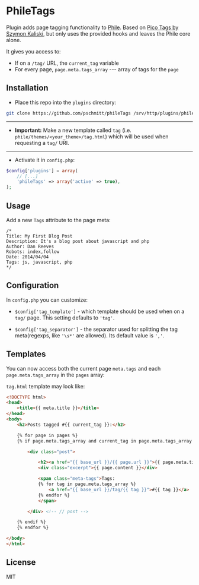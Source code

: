 PhileTags
========

Plugin adds page tagging functionality to [Phile](http://philecms.github.io/Phile).
Based on [Pico Tags by Szymon Kaliski](https://github.com/szymonkaliski/Phile-Tags-Plugin), but only uses the provided hooks
and leaves the Phile core alone.

It gives you access to:
* If on a `/tag/` URL, the `current_tag` variable
* For every page, `page.meta.tags_array` --- array of tags for the `page`

## Installation

* Place this repo into the `plugins` directory:

```bash
git clone https://github.com/pschmitt/phileTags /srv/http/plugins/phileTags 
```

* * *

* **Important:** Make a new template called `tag` (i.e. `phile/themes/<your_theme>/tag.html`) which will be used when requesting a `tag/` URI.

* * *

* Activate it in `config.php`:

```php
$config['plugins'] = array(
    // [...]
    'phileTags' => array('active' => true),
); 
```


## Usage

Add a new `Tags` attribute to the page meta:

```
/*
Title: My First Blog Post
Description: It's a blog post about javascript and php
Author: Dan Reeves
Robots: index,follow
Date: 2014/04/04
Tags: js, javascript, php
*/
```

## Configuration

In `config.php` you can customize:

* `$config['tag_template']` - which template should be used when on a `tag/` page. 
This setting defaults to `'tag'`.

* `$config['tag_separator']` - the separator used for splitting the tag meta(regexps, like `'\s*'` are allowed). 
Its default value is `','`.

## Templates

You can now access both the current page `meta.tags` and each `page.meta.tags_array` in the `pages` array:

`tag.html` template may look like:

```html
<!DOCTYPE html>
<head>
	<title>{{ meta.title }}</title>
</head>
<body>
	<h2>Posts tagged #{{ current_tag }}:</h2>

	{% for page in pages %}
	{% if page.meta.tags_array and current_tag in page.meta.tags_array %}

		<div class="post">

			<h2><a href="{{ base_url }}/{{ page.url }}">{{ page.meta.title }}</a></h2>
			<div class="excerpt">{{ page.content }}</div>

			<span class="meta-tags">Tags:
			{% for tag in page.meta.tags_array %}
				<a href="{{ base_url }}/tag/{{ tag }}">#{{ tag }}</a>
			{% endfor %}
			</span>

		</div> <!-- // post -->

	{% endif %}
	{% endfor %}

</body>
</html>
```

## License

MIT
